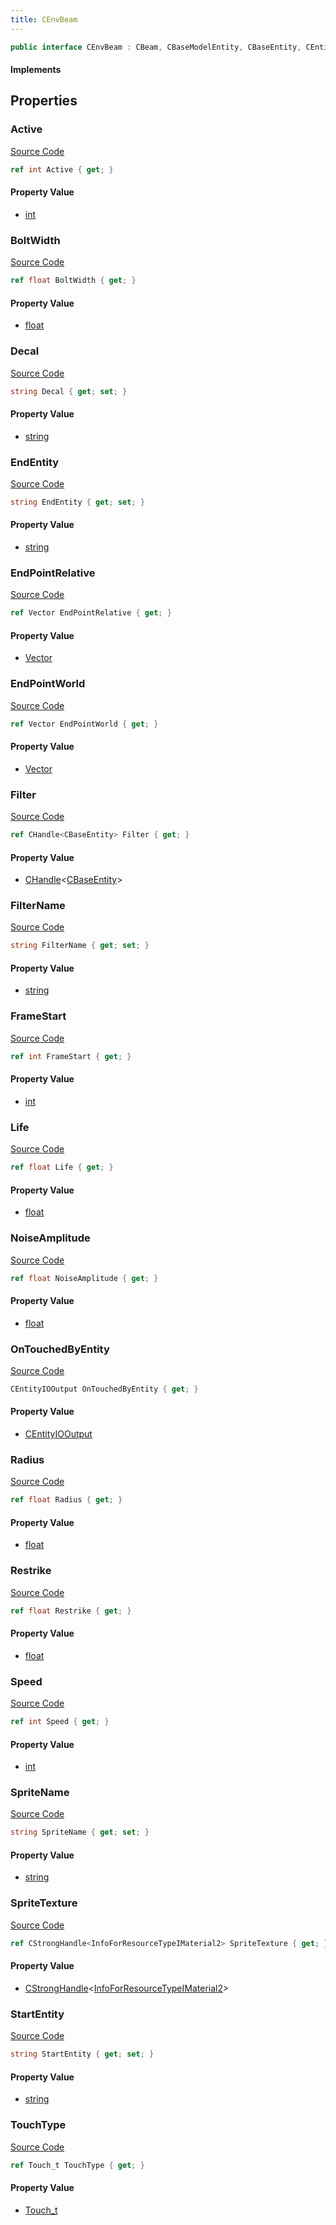 ```yaml
---
title: CEnvBeam
---
```


```csharp
public interface CEnvBeam : CBeam, CBaseModelEntity, CBaseEntity, CEntityInstance, ISchemaClass<CEntityInstance>, ISchemaClass<CBaseEntity>, ISchemaClass<CBaseModelEntity>, ISchemaClass<CBeam>, ISchemaClass<CEnvBeam>, ISchemaField, ISchemaClass, INativeHandle
```

#### Implements

## Properties

### Active

[Source Code](https://github.com/swiftly-solution/swiftlys2/blob/main/managed/src/SwiftlyS2.Generated/Schemas/Interfaces/CEnvBeam.cs#L17)

```csharp
ref int Active { get; }
```

#### Property Value

- [int](https://learn.microsoft.com/dotnet/api/system.int32)

### BoltWidth

[Source Code](https://github.com/swiftly-solution/swiftlys2/blob/main/managed/src/SwiftlyS2.Generated/Schemas/Interfaces/CEnvBeam.cs#L27)

```csharp
ref float BoltWidth { get; }
```

#### Property Value

- [float](https://learn.microsoft.com/dotnet/api/system.single)

### Decal

[Source Code](https://github.com/swiftly-solution/swiftlys2/blob/main/managed/src/SwiftlyS2.Generated/Schemas/Interfaces/CEnvBeam.cs#L51)

```csharp
string Decal { get; set; }
```

#### Property Value

- [string](https://learn.microsoft.com/dotnet/api/system.string)

### EndEntity

[Source Code](https://github.com/swiftly-solution/swiftlys2/blob/main/managed/src/SwiftlyS2.Generated/Schemas/Interfaces/CEnvBeam.cs#L23)

```csharp
string EndEntity { get; set; }
```

#### Property Value

- [string](https://learn.microsoft.com/dotnet/api/system.string)

### EndPointRelative

[Source Code](https://github.com/swiftly-solution/swiftlys2/blob/main/managed/src/SwiftlyS2.Generated/Schemas/Interfaces/CEnvBeam.cs#L41)

```csharp
ref Vector EndPointRelative { get; }
```

#### Property Value

- [Vector](/docs/api/shared/natives/vector)

### EndPointWorld

[Source Code](https://github.com/swiftly-solution/swiftlys2/blob/main/managed/src/SwiftlyS2.Generated/Schemas/Interfaces/CEnvBeam.cs#L39)

```csharp
ref Vector EndPointWorld { get; }
```

#### Property Value

- [Vector](/docs/api/shared/natives/vector)

### Filter

[Source Code](https://github.com/swiftly-solution/swiftlys2/blob/main/managed/src/SwiftlyS2.Generated/Schemas/Interfaces/CEnvBeam.cs#L49)

```csharp
ref CHandle<CBaseEntity> Filter { get; }
```

#### Property Value

- [CHandle](/docs/api/shared/natives/chandle-1)<[CBaseEntity](/docs/api/shared/schemadefinitions/cbaseentity)>

### FilterName

[Source Code](https://github.com/swiftly-solution/swiftlys2/blob/main/managed/src/SwiftlyS2.Generated/Schemas/Interfaces/CEnvBeam.cs#L47)

```csharp
string FilterName { get; set; }
```

#### Property Value

- [string](https://learn.microsoft.com/dotnet/api/system.string)

### FrameStart

[Source Code](https://github.com/swiftly-solution/swiftlys2/blob/main/managed/src/SwiftlyS2.Generated/Schemas/Interfaces/CEnvBeam.cs#L37)

```csharp
ref int FrameStart { get; }
```

#### Property Value

- [int](https://learn.microsoft.com/dotnet/api/system.int32)

### Life

[Source Code](https://github.com/swiftly-solution/swiftlys2/blob/main/managed/src/SwiftlyS2.Generated/Schemas/Interfaces/CEnvBeam.cs#L25)

```csharp
ref float Life { get; }
```

#### Property Value

- [float](https://learn.microsoft.com/dotnet/api/system.single)

### NoiseAmplitude

[Source Code](https://github.com/swiftly-solution/swiftlys2/blob/main/managed/src/SwiftlyS2.Generated/Schemas/Interfaces/CEnvBeam.cs#L29)

```csharp
ref float NoiseAmplitude { get; }
```

#### Property Value

- [float](https://learn.microsoft.com/dotnet/api/system.single)

### OnTouchedByEntity

[Source Code](https://github.com/swiftly-solution/swiftlys2/blob/main/managed/src/SwiftlyS2.Generated/Schemas/Interfaces/CEnvBeam.cs#L53)

```csharp
CEntityIOOutput OnTouchedByEntity { get; }
```

#### Property Value

- [CEntityIOOutput](/docs/api/shared/schemadefinitions/centityiooutput)

### Radius

[Source Code](https://github.com/swiftly-solution/swiftlys2/blob/main/managed/src/SwiftlyS2.Generated/Schemas/Interfaces/CEnvBeam.cs#L43)

```csharp
ref float Radius { get; }
```

#### Property Value

- [float](https://learn.microsoft.com/dotnet/api/system.single)

### Restrike

[Source Code](https://github.com/swiftly-solution/swiftlys2/blob/main/managed/src/SwiftlyS2.Generated/Schemas/Interfaces/CEnvBeam.cs#L33)

```csharp
ref float Restrike { get; }
```

#### Property Value

- [float](https://learn.microsoft.com/dotnet/api/system.single)

### Speed

[Source Code](https://github.com/swiftly-solution/swiftlys2/blob/main/managed/src/SwiftlyS2.Generated/Schemas/Interfaces/CEnvBeam.cs#L31)

```csharp
ref int Speed { get; }
```

#### Property Value

- [int](https://learn.microsoft.com/dotnet/api/system.int32)

### SpriteName

[Source Code](https://github.com/swiftly-solution/swiftlys2/blob/main/managed/src/SwiftlyS2.Generated/Schemas/Interfaces/CEnvBeam.cs#L35)

```csharp
string SpriteName { get; set; }
```

#### Property Value

- [string](https://learn.microsoft.com/dotnet/api/system.string)

### SpriteTexture

[Source Code](https://github.com/swiftly-solution/swiftlys2/blob/main/managed/src/SwiftlyS2.Generated/Schemas/Interfaces/CEnvBeam.cs#L19)

```csharp
ref CStrongHandle<InfoForResourceTypeIMaterial2> SpriteTexture { get; }
```

#### Property Value

- [CStrongHandle](/docs/api/shared/natives/cstronghandle-1)<[InfoForResourceTypeIMaterial2](/docs/api/shared/schemadefinitions/infoforresourcetypeimaterial2)>

### StartEntity

[Source Code](https://github.com/swiftly-solution/swiftlys2/blob/main/managed/src/SwiftlyS2.Generated/Schemas/Interfaces/CEnvBeam.cs#L21)

```csharp
string StartEntity { get; set; }
```

#### Property Value

- [string](https://learn.microsoft.com/dotnet/api/system.string)

### TouchType

[Source Code](https://github.com/swiftly-solution/swiftlys2/blob/main/managed/src/SwiftlyS2.Generated/Schemas/Interfaces/CEnvBeam.cs#L45)

```csharp
ref Touch_t TouchType { get; }
```

#### Property Value

- [Touch_t](/docs/api/shared/schemadefinitions/touch_t)

